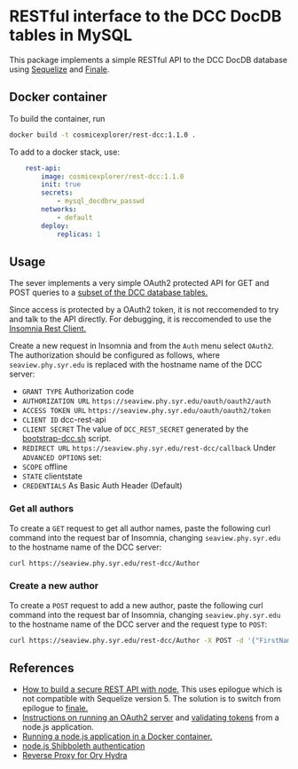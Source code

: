 # RESTful interface to the DCC DocDB tables in MySQL

This package implements a simple RESTful API to the DCC DocDB database using 
[Sequelize](https://sequelize.readthedocs.io/en/v3/) and
[Finale](https://github.com/tommybananas/finale).

## Docker container

To build the container, run
```sh
docker build -t cosmicexplorer/rest-dcc:1.1.0 .
````

To add to a docker stack, use:
```yml
    rest-api:
        image: cosmicexplorer/rest-dcc:1.1.0
        init: true
        secrets:
            - mysql_docdbrw_passwd
        networks:
            - default
        deploy:
            replicas: 1
```

## Usage

The sever implements a very simple OAuth2 protected API for GET and POST queries to a [subset of the DCC database tables.](https://github.com/cosmic-explorer/ce-it-infrastructure/tree/master/rest-dcc/dcc_docdb)

Since access is protected by a OAuth2 token, it is not reccomended to try and talk to the API directly. For debugging, it is reccomended to use the [Insomnia Rest Client.](https://insomnia.rest/)

Create a new request in Insomnia and from the `Auth` menu select `OAuth2`. The authorization should be configured as follows, where `seaview.phy.syr.edu` is replaced with the hostname name of the DCC server:
 - `GRANT TYPE` Authorization code
 - `AUTHORIZATION URL` `https://seaview.phy.syr.edu/oauth/oauth2/auth`
 - `ACCESS TOKEN URL` `https://seaview.phy.syr.edu/oauth/oauth2/token`
 - `CLIENT ID` dcc-rest-api
 - `CLIENT SECRET` The value of `DCC_REST_SECRET` generated by the [bootstrap-dcc.sh](https://github.com/duncan-brown/ce-it-infrastructure/blob/master/dcc/bootstrap-dcc.sh) script.
 - `REDIRECT URL` `https://seaview.phy.syr.edu/rest-dcc/callback`
Under `ADVANCED OPTIONS` set:
  - `SCOPE` offline
  - `STATE` clientstate
  - `CREDENTIALS` As Basic Auth Header (Default)

### Get all authors

To create a `GET` request to get all author names, paste the following curl command into the request bar of Insomnia, changing `seaview.phy.syr.edu` to the hostname name of the DCC server:
```sh
curl https://seaview.phy.syr.edu/rest-dcc/Author
```

### Create a new author

To create a `POST` request to add a new author, paste the following curl command into the request bar of Insomnia, changing `seaview.phy.syr.edu` to the hostname name of the DCC server and the request type to `POST`:
```sh
curl https://seaview.phy.syr.edu/rest-dcc/Author -X POST -d '{"FirstName" : "Josh", "LastName" : "Smith", "Active" : "1" }' -H 'content-type: application/json'
```

## References

 - [How to build a secure REST API with node.](https://developer.okta.com/blog/2018/08/21/build-secure-rest-api-with-node) This uses epilogue which is not compatible with Sequelize version 5. The solution is to switch from epilogue to [finale.](https://github.com/tommybananas/finale)
 - [Instructions on running an OAuth2 server](https://www.ory.sh/run-oauth2-server-open-source-api-security/) and [validating tokens](https://www.ory.sh/docs/hydra/integration) from a node.js application.
 - [Running a node.js application in a Docker container.](https://nodejs.org/de/docs/guides/nodejs-docker-webapp/)
 - [node.js Shibboleth authentication](http://www.passportjs.org/packages/passport-uwshib/)
 - [Reverse Proxy for Ory Hydra](https://medium.com/@jose.t.weeks/ory-hydra-in-the-cloud-with-nginx-reverse-proxy-23002fb4a0e3)

